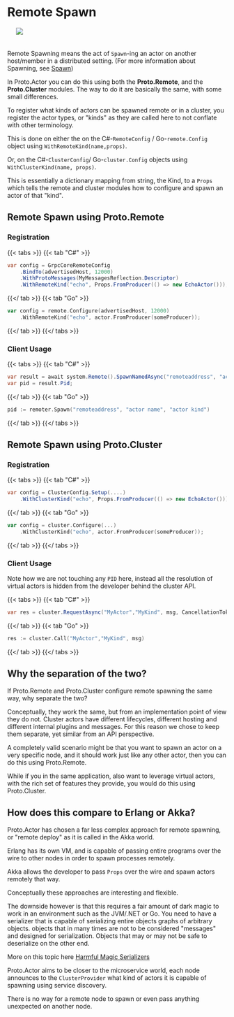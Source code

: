 # Remote Spawn

<img src="../images/Remote-spawn-blue.png" style="max-height:400px;margin-bottom:20px;margin-left:20px">

Remote Spawning means the act of `Spawn`-ing an actor on another host/member in a distributed setting.
(For more information about Spawning, see [Spawn](spawn.md))

In Proto.Actor you can do this using both the **Proto.Remote**, and the **Proto.Cluster** modules.
The way to do it are basically the same, with some small differences.

To register what kinds of actors can be spawned remote or in a cluster, you register the actor types, or "kinds" as they are called here to not conflate with other terminology.

This is done on either the on the C#-`RemoteConfig` / Go-`remote.Config` object using `WithRemoteKind(name,props)`.

Or, on the C#-`ClusterConfig`/ Go-`cluster.Config` objects using `WithClusterKind(name, props)`.

This is essentially a dictionary mapping from string, the Kind, to a `Props` which tells the remote and cluster modules how to configure and spawn an actor of that "kind".

## Remote Spawn using Proto.Remote

### Registration

{{< tabs >}}
{{< tab "C#" >}}

```csharp
var config = GrpcCoreRemoteConfig
    .BindTo(advertisedHost, 12000)
    .WithProtoMessages(MyMessagesReflection.Descriptor)
    .WithRemoteKind("echo", Props.FromProducer(() => new EchoActor()));
```

{{</ tab >}}
{{< tab "Go" >}}

```go
var config = remote.Configure(advertisedHost, 12000)
    .WithRemoteKind("echo", actor.FromProducer(someProducer));
```

{{</ tab >}}
{{</ tabs >}}

### Client Usage

{{< tabs >}}
{{< tab "C#" >}}

```csharp
var result = await system.Remote().SpawnNamedAsync("remoteaddress", "actor name", "actor kind", timeout);
var pid = result.Pid;
```

{{</ tab >}}
{{< tab "Go" >}}

```go
pid := remoter.Spawn("remoteaddress", "actor name", "actor kind")
```

{{</ tab >}}
{{</ tabs >}}

## Remote Spawn using Proto.Cluster

### Registration

{{< tabs >}}
{{< tab "C#" >}}

```csharp
var config = ClusterConfig.Setup(....)
    .WithClusterKind("echo", Props.FromProducer(() => new EchoActor()));
```

{{</ tab >}}
{{< tab "Go" >}}

```go
var config = cluster.Configure(...)
    .WithClusterKind("echo", actor.FromProducer(someProducer));
```

{{</ tab >}}
{{</ tabs >}}

### Client Usage

Note how we are not touching any `PID` here, instead all the resolution of virtual actors is hidden from the developer behind the cluster API.

{{< tabs >}}
{{< tab "C#" >}}

```csharp
var res = cluster.RequestAsync("MyActor","MyKind", msg, CancellationTokens.WithTimeout(2000));
```

{{</ tab >}}
{{< tab "Go" >}}

```go
res := cluster.Call("MyActor","MyKind", msg)
```

{{</ tab >}}
{{</ tabs >}}

## Why the separation of the two?

If Proto.Remote and Proto.Cluster configure remote spawning the same way, why separate the two?

Conceptually, they work the same, but from an implementation point of view they do not.
Cluster actors have different lifecycles, different hosting and different internal plugins and messages.
For this reason we chose to keep them separate, yet similar from an API perspective.

A completely valid scenario might be that you want to spawn an actor on a very specific node, and it should work just like any other actor, then you can do this using Proto.Remote.

While if you in the same application, also want to leverage virtual actors, with the rich set of features they provide, you would do this using Proto.Cluster.

## How does this compare to Erlang or Akka?

Proto.Actor has chosen a far less complex approach for remote spawning, or "remote deploy" as it is called in the Akka world.

Erlang has its own VM, and is capable of passing entire programs over the wire to other nodes in order to spawn processes remotely.

Akka allows the developer to pass `Props` over the wire and spawn actors remotely that way.

Conceptually these approaches are interesting and flexible.

The downside however is that this requires a fair amount of dark magic to work in an environment such as the JVM/.NET or Go.
You need to have a serializer that is capable of serializing entire objects graphs of arbitrary objects. objects that in many times are not to be considered "messages" and designed for serialization.
Objects that may or may not be safe to deserialize on the other end.

More on this topic here [Harmful Magic Serializers](serialization#harmful-magic-serializers)

Proto.Actor aims to be closer to the microservice world, each node announces to the `ClusterProvider` what kind of actors it is capable of spawning using service discovery.

There is no way for a remote node to spawn or even pass anything unexpected on another node.
